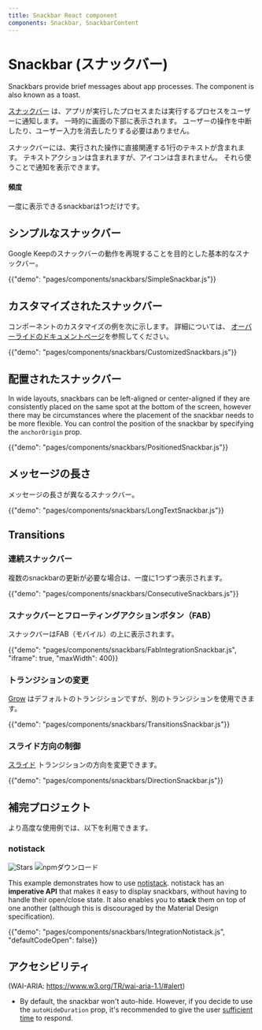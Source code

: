 ```yaml
---
title: Snackbar React component
components: Snackbar, SnackbarContent
---
```


# Snackbar (スナックバー)

<p class="description">Snackbars provide brief messages about app processes. The component is also known as a toast.</p>

[スナックバー](https://material.io/design/components/snackbars.html) は、アプリが実行したプロセスまたは実行するプロセスをユーザーに通知します。 一時的に画面の下部に表示されます。 ユーザーの操作を中断したり、ユーザー入力を消去したりする必要はありません。

スナックバーには、実行された操作に直接関連する1行のテキストが含まれます。 テキストアクションは含まれますが、アイコンは含まれません。 それら使うことで通知を表示できます。

#### 頻度

一度に表示できるsnackbarは1つだけです。

## シンプルなスナックバー

Google Keepのスナックバーの動作を再現することを目的とした基本的なスナックバー。

{{"demo": "pages/components/snackbars/SimpleSnackbar.js"}}

## カスタマイズされたスナックバー

コンポーネントのカスタマイズの例を次に示します。 詳細については、 [オーバーライドのドキュメントページ](/customization/components/)を参照してください。

{{"demo": "pages/components/snackbars/CustomizedSnackbars.js"}}

## 配置されたスナックバー

In wide layouts, snackbars can be left-aligned or center-aligned if they are consistently placed on the same spot at the bottom of the screen, however there may be circumstances where the placement of the snackbar needs to be more flexible. You can control the position of the snackbar by specifying the `anchorOrigin` prop.

{{"demo": "pages/components/snackbars/PositionedSnackbar.js"}}

## メッセージの長さ

メッセージの長さが異なるスナックバー。

{{"demo": "pages/components/snackbars/LongTextSnackbar.js"}}

## Transitions

### 連続スナックバー

複数のsnackbarの更新が必要な場合は、一度に1つずつ表示されます。

{{"demo": "pages/components/snackbars/ConsecutiveSnackbars.js"}}

### スナックバーとフローティングアクションボタン（FAB）

スナックバーはFAB（モバイル）の上に表示されます。

{{"demo": "pages/components/snackbars/FabIntegrationSnackbar.js", "iframe": true, "maxWidth": 400}}

### トランジションの変更

[Grow](/components/transitions/#grow) はデフォルトのトランジションですが、別のトランジションを使用できます。

{{"demo": "pages/components/snackbars/TransitionsSnackbar.js"}}

### スライド方向の制御

[スライド](/components/transitions/#slide) トランジションの方向を変更できます。

{{"demo": "pages/components/snackbars/DirectionSnackbar.js"}}

## 補完プロジェクト

より高度な使用例では、以下を利用できます。

### notistack

![Stars](https://img.shields.io/github/stars/iamhosseindhv/notistack.svg?style=social&label=Stars) ![npmダウンロード](https://img.shields.io/npm/dm/notistack.svg)

This example demonstrates how to use [notistack](https://github.com/iamhosseindhv/notistack). notistack has an **imperative API** that makes it easy to display snackbars, without having to handle their open/close state. It also enables you to **stack** them on top of one another (although this is discouraged by the Material Design specification).

{{"demo": "pages/components/snackbars/IntegrationNotistack.js", "defaultCodeOpen": false}}

## アクセシビリティ

(WAI-ARIA: https://www.w3.org/TR/wai-aria-1.1/#alert)

- By default, the snackbar won't auto-hide. However, if you decide to use the `autoHideDuration` prop, it's recommended to give the user [sufficient time](https://www.w3.org/TR/UNDERSTANDING-WCAG20/time-limits.html) to respond.